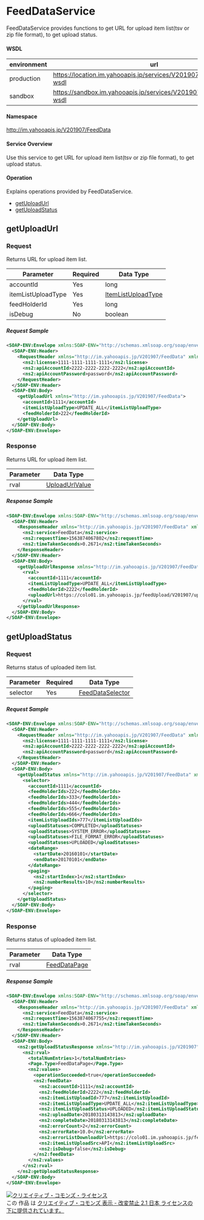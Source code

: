 # FeedDataService

FeedDataService provides functions to get URL for upload item list(tsv or zip file format), to get upload status.

#### WSDL

| environment |                                      url                                      |
| ----------- | ----------------------------------------------------------------------------- |
| production  | https://location.im.yahooapis.jp/services/V201907/FeedDataService?wsdl |
| sandbox     | https://sandbox.im.yahooapis.jp/services/V201907/FeedDataService?wsdl  |

#### Namespace

http://im.yahooapis.jp/V201907/FeedData

#### Service Overview

Use this service to get URL for upload item list(tsv or zip file format), to get upload status.

#### Operation

Explains operations provided by FeedDataService.

+ [getUploadUrl](#getuploadurl)
+ [getUploadStatus](#getuploadstatus)

## getUploadUrl

### Request

Returns URL for upload item list.

| Parameter | Required | Data Type |
| --------- | -------- | --------- |
| accountId | Yes | long |
| itemListUploadType | Yes | [ItemListUploadType](../data/FeedData/ItemListUploadType.md) |
| feedHolderId | Yes | long |
| isDebug | No | boolean |

##### Request Sample
```xml
<SOAP-ENV:Envelope xmlns:SOAP-ENV="http://schemas.xmlsoap.org/soap/envelope/">
  <SOAP-ENV:Header>
    <RequestHeader xmlns="http://im.yahooapis.jp/V201907/FeedData" xmlns:ns2="http://im.yahooapis.jp/V201907">
      <ns2:license>1111-1111-1111-1111</ns2:license>
      <ns2:apiAccountId>2222-2222-2222-2222</ns2:apiAccountId>
      <ns2:apiAccountPassword>password</ns2:apiAccountPassword>
    </RequestHeader>
  </SOAP-ENV:Header>
  <SOAP-ENV:Body>
    <getUploadUrl xmlns="http://im.yahooapis.jp/V201907/FeedData">
      <accountId>1111</accountId>
      <itemListUploadType>UPDATE_ALL</itemListUploadType>
      <feedHolderId>222</feedHolderId>
    </getUploadUrl>
  </SOAP-ENV:Body>
</SOAP-ENV:Envelope>
```

### Response

Returns URL for upload item list.

| Parameter | Data Type |
| -------- | ------- |
| rval | [UploadUrlValue](../data/FeedData/UploadUrlValue.md) |

##### Response Sample
```xml
<SOAP-ENV:Envelope xmlns:SOAP-ENV="http://schemas.xmlsoap.org/soap/envelope/">
  <SOAP-ENV:Header>
    <ResponseHeader xmlns="http://im.yahooapis.jp/V201907/FeedData" xmlns:ns2="http://im.yahooapis.jp/V201907">
      <ns2:service>FeedData</ns2:service>
      <ns2:requestTime>1563874067802</ns2:requestTime>
      <ns2:timeTakenSeconds>0.2671</ns2:timeTakenSeconds>
    </ResponseHeader>
  </SOAP-ENV:Header>
  <SOAP-ENV:Body>
    <getUploadUrlResponse xmlns="http://im.yahooapis.jp/V201907/FeedData" xmlns:ns2="http://im.yahooapis.jp/V201907">
      <rval>
        <accountId>1111</accountId>
        <itemListUploadType>UPDATE_ALL</itemListUploadType>
        <feedHolderId>2222</feedHolderId>
        <uploadUrl>https://colo01.im.yahooapis.jp/feedUpload/V201907/upload/KSwRXZuvEOH06e29wJuflTf9ZqYb.wn6ftbC_7stbaa6eF0TYw5HTZW8bwmNkway59_Nw62ExfIIFj2XPjXwNoDhtCRLjEVrbvtxIgxjxTpBmNqe0vItGSU-</uploadUrl>
      </rval>
    </getUploadUrlResponse>
  </SOAP-ENV:Body>
</SOAP-ENV:Envelope>
```

## getUploadStatus

### Request

Returns status of uploaded item list.

| Parameter | Required | Data Type |
| --------- | -------- | --------- |
| selector | Yes | [FeedDataSelector](../data/FeedData/FeedDataSelector.md) |

##### Request Sample
```xml
<SOAP-ENV:Envelope xmlns:SOAP-ENV="http://schemas.xmlsoap.org/soap/envelope/">
  <SOAP-ENV:Header>
    <RequestHeader xmlns="http://im.yahooapis.jp/V201907/FeedData" xmlns:ns2="http://im.yahooapis.jp/V201907">
      <ns2:license>1111-1111-1111-1111</ns2:license>
      <ns2:apiAccountId>2222-2222-2222-2222</ns2:apiAccountId>
      <ns2:apiAccountPassword>password</ns2:apiAccountPassword>
    </RequestHeader>
  </SOAP-ENV:Header>
  <SOAP-ENV:Body>
    <getUploadStatus xmlns="http://im.yahooapis.jp/V201907/FeedData" xmlns:ns2="http://im.yahooapis.jp/V201907">
      <selector>
        <accountId>1111</accountId>
        <feedHolderIds>222</feedHolderIds>
        <feedHolderIds>333</feedHolderIds>
        <feedHolderIds>444</feedHolderIds>
        <feedHolderIds>555</feedHolderIds>
        <feedHolderIds>666</feedHolderIds>
        <itemListUploadIds>777</itemListUploadIds>
        <uploadStatuses>COMPLETED</uploadStatuses>
        <uploadStatuses>SYSTEM_ERROR</uploadStatuses>
        <uploadStatuses>FILE_FORMAT_ERROR</uploadStatuses>
        <uploadStatuses>UPLOADED</uploadStatuses>
        <dateRange>
          <startDate>20160101</startDate>
          <endDate>20170101</endDate>
        </dateRange>
        <paging>
          <ns2:startIndex>1</ns2:startIndex>
          <ns2:numberResults>10</ns2:numberResults>
        </paging>
      </selector>
    </getUploadStatus>
  </SOAP-ENV:Body>
</SOAP-ENV:Envelope>
```

### Response

Returns status of uploaded item list.

| Parameter | Data Type |
| -------- | ------- |
| rval | [FeedDataPage](../data/FeedData/FeedDataPage.md) |

##### Response Sample
```xml
<SOAP-ENV:Envelope xmlns:SOAP-ENV="http://schemas.xmlsoap.org/soap/envelope/">
  <SOAP-ENV:Header>
    <ResponseHeader xmlns="http://im.yahooapis.jp/V201907/FeedData" xmlns:ns2="http://im.yahooapis.jp/V201907">
      <ns2:service>FeedData</ns2:service>
      <ns2:requestTime>1563874067755</ns2:requestTime>
      <ns2:timeTakenSeconds>0.2671</ns2:timeTakenSeconds>
    </ResponseHeader>
  </SOAP-ENV:Header>
  <SOAP-ENV:Body>
    <ns2:getUploadStatusResponse xmlns="http://im.yahooapis.jp/V201907" xmlns:ns2="http://im.yahooapis.jp/V201907/FeedData">
      <ns2:rval>
        <totalNumEntries>1</totalNumEntries>
        <Page.Type>FeedDataPage</Page.Type>
        <ns2:values>
          <operationSucceeded>true</operationSucceeded>
          <ns2:feedData>
            <ns2:accountId>1111</ns2:accountId>
            <ns2:feedHolderId>2222</ns2:feedHolderId>
            <ns2:itemListUploadId>777</ns2:itemListUploadId>
            <ns2:itemListUploadType>UPDATE_ALL</ns2:itemListUploadType>
            <ns2:itemListUploadStatus>UPLOADED</ns2:itemListUploadStatus>
            <ns2:uploadDate>20180313143813</ns2:uploadDate>
            <ns2:completeDate>20180313143813</ns2:completeDate>
            <ns2:errorCount>2</ns2:errorCount>
            <ns2:errorRate>10.0</ns2:errorRate>
            <ns2:errorListDownloadUrl>https://colo01.im.yahooapis.jp/feedUpload/V201907/downloadErrorFile/gaChTAqlEOFLfOACISiRi2A1Cq_K3zZUXT95bA2X08mrAkckbvq4e79qoNiyq34QaHNTG_0dfevjoURTzf6dGnqGXQkEPgQp4gGsl59Z</ns2:errorListDownloadUrl>
            <ns2:itemListUploadSrc>API</ns2:itemListUploadSrc>
            <ns2:isDebug>false</ns2:isDebug>
          </ns2:feedData>
        </ns2:values>
      </ns2:rval>
    </ns2:getUploadStatusResponse>
  </SOAP-ENV:Body>
</SOAP-ENV:Envelope>
```

<a rel="license" href="http://creativecommons.org/licenses/by-nd/2.1/jp/"><img alt="クリエイティブ・コモンズ・ライセンス" style="border-width:0" src="https://i.creativecommons.org/l/by-nd/2.1/jp/88x31.png" /></a><br />この 作品 は <a rel="license" href="http://creativecommons.org/licenses/by-nd/2.1/jp/">クリエイティブ・コモンズ 表示 - 改変禁止 2.1 日本 ライセンスの下に提供されています。</a>
